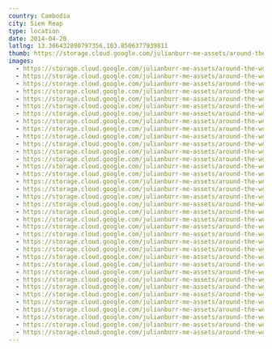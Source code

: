 ```yaml
---
country: Cambodia
city: Siem Reap
type: location
date: 2014-04-20
latlng: 13.366432890797356,103.8506377939811
thumb: https://storage.cloud.google.com/julianburr-me-assets/around-the-world/cambodia/siem-reap/IMG_3973--thumb.JPG
images:
  - https://storage.cloud.google.com/julianburr-me-assets/around-the-world/cambodia/siem-reap/IMG_3929.JPG
  - https://storage.cloud.google.com/julianburr-me-assets/around-the-world/cambodia/siem-reap/IMG_3821.JPG
  - https://storage.cloud.google.com/julianburr-me-assets/around-the-world/cambodia/siem-reap/IMG_3827.JPG
  - https://storage.cloud.google.com/julianburr-me-assets/around-the-world/cambodia/siem-reap/IMG_3831.JPG
  - https://storage.cloud.google.com/julianburr-me-assets/around-the-world/cambodia/siem-reap/IMG_3833.JPG
  - https://storage.cloud.google.com/julianburr-me-assets/around-the-world/cambodia/siem-reap/IMG_3836.JPG
  - https://storage.cloud.google.com/julianburr-me-assets/around-the-world/cambodia/siem-reap/IMG_3837.JPG
  - https://storage.cloud.google.com/julianburr-me-assets/around-the-world/cambodia/siem-reap/IMG_3844.JPG
  - https://storage.cloud.google.com/julianburr-me-assets/around-the-world/cambodia/siem-reap/IMG_3847.JPG
  - https://storage.cloud.google.com/julianburr-me-assets/around-the-world/cambodia/siem-reap/IMG_3862.JPG
  - https://storage.cloud.google.com/julianburr-me-assets/around-the-world/cambodia/siem-reap/IMG_3863.JPG
  - https://storage.cloud.google.com/julianburr-me-assets/around-the-world/cambodia/siem-reap/IMG_3864.JPG
  - https://storage.cloud.google.com/julianburr-me-assets/around-the-world/cambodia/siem-reap/IMG_3867.JPG
  - https://storage.cloud.google.com/julianburr-me-assets/around-the-world/cambodia/siem-reap/IMG_3871.JPG
  - https://storage.cloud.google.com/julianburr-me-assets/around-the-world/cambodia/siem-reap/IMG_3874.JPG
  - https://storage.cloud.google.com/julianburr-me-assets/around-the-world/cambodia/siem-reap/IMG_3878.JPG
  - https://storage.cloud.google.com/julianburr-me-assets/around-the-world/cambodia/siem-reap/IMG_3886.JPG
  - https://storage.cloud.google.com/julianburr-me-assets/around-the-world/cambodia/siem-reap/IMG_3892.JPG
  - https://storage.cloud.google.com/julianburr-me-assets/around-the-world/cambodia/siem-reap/IMG_3909.JPG
  - https://storage.cloud.google.com/julianburr-me-assets/around-the-world/cambodia/siem-reap/IMG_3921.JPG
  - https://storage.cloud.google.com/julianburr-me-assets/around-the-world/cambodia/siem-reap/IMG_3923.JPG
  - https://storage.cloud.google.com/julianburr-me-assets/around-the-world/cambodia/siem-reap/IMG_3937.JPG
  - https://storage.cloud.google.com/julianburr-me-assets/around-the-world/cambodia/siem-reap/IMG_3949.JPG
  - https://storage.cloud.google.com/julianburr-me-assets/around-the-world/cambodia/siem-reap/IMG_3973.JPG
  - https://storage.cloud.google.com/julianburr-me-assets/around-the-world/cambodia/siem-reap/IMG_3995.JPG
  - https://storage.cloud.google.com/julianburr-me-assets/around-the-world/cambodia/siem-reap/IMG_4021.JPG
  - https://storage.cloud.google.com/julianburr-me-assets/around-the-world/cambodia/siem-reap/IMG_4039.JPG
  - https://storage.cloud.google.com/julianburr-me-assets/around-the-world/cambodia/siem-reap/IMG_4069.JPG
  - https://storage.cloud.google.com/julianburr-me-assets/around-the-world/cambodia/siem-reap/IMG_4071.JPG
  - https://storage.cloud.google.com/julianburr-me-assets/around-the-world/cambodia/siem-reap/IMG_4130.JPG
  - https://storage.cloud.google.com/julianburr-me-assets/around-the-world/cambodia/siem-reap/IMG_4181.JPG
  - https://storage.cloud.google.com/julianburr-me-assets/around-the-world/cambodia/siem-reap/IMG_4183.JPG
  - https://storage.cloud.google.com/julianburr-me-assets/around-the-world/cambodia/siem-reap/IMG_4192.JPG
  - https://storage.cloud.google.com/julianburr-me-assets/around-the-world/cambodia/siem-reap/IMG_4199.JPG
  - https://storage.cloud.google.com/julianburr-me-assets/around-the-world/cambodia/siem-reap/IMG_4216.JPG
  - https://storage.cloud.google.com/julianburr-me-assets/around-the-world/cambodia/siem-reap/IMG_4220.JPG
---
```

